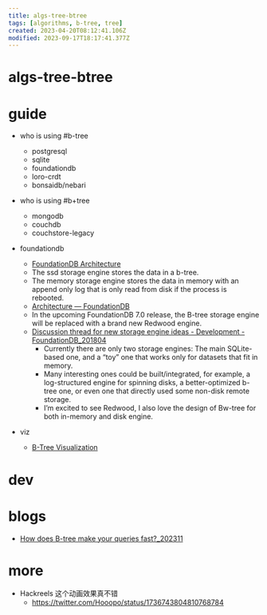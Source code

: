 ```yaml
---
title: algs-tree-btree
tags: [algorithms, b-tree, tree]
created: 2023-04-20T08:12:41.106Z
modified: 2023-09-17T18:17:41.377Z
---
```


# algs-tree-btree

# guide

- who is using #b-tree
  - postgresql
  - sqlite
  - foundationdb
  - loro-crdt
  - bonsaidb/nebari

- who is using #b+tree
  - mongodb
  - couchdb
  - couchstore-legacy

- foundationdb
  - [FoundationDB Architecture](https://apple.github.io/foundationdb/kv-architecture.html)
  - The ssd storage engine stores the data in a b-tree. 
  - The memory storage engine stores the data in memory with an append only log that is only read from disk if the process is rebooted.
  - [Architecture — FoundationDB](https://apple.github.io/foundationdb/architecture.html)
  - In the upcoming FoundationDB 7.0 release, the B-tree storage engine will be replaced with a brand new Redwood engine.
  - [Discussion thread for new storage engine ideas - Development - FoundationDB_201804](https://forums.foundationdb.org/t/discussion-thread-for-new-storage-engine-ideas/101)
    - Currently there are only two storage engines: The main SQLite-based one, and a “toy” one that works only for datasets that fit in memory. 
    - Many interesting ones could be built/integrated, for example, a log-structured engine for spinning disks, a better-optimized b-tree one, or even one that directly used some non-disk remote storage.
    - I’m excited to see Redwood, I also love the design of Bw-tree for both in-memory and disk engine.

- viz
  - [B-Tree Visualization](https://www.cs.usfca.edu/~galles/visualization/BTree.html)
# dev

# blogs

- [How does B-tree make your queries fast?_202311](https://blog.allegro.tech/2023/11/how-does-btree-make-your-queries-fast.html)
# more
- Hackreels 这个动画效果真不错
  - https://twitter.com/Hooopo/status/1736743804810768784
